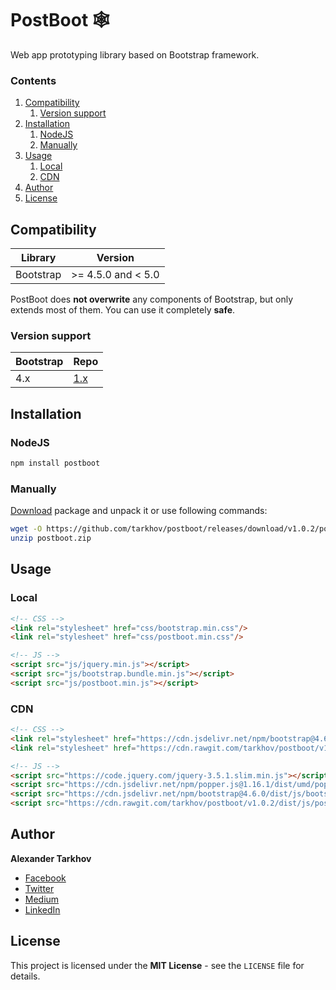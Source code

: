 # PostBoot :spider_web:

Web app prototyping library based on Bootstrap framework.

### Contents

1. [Compatibility](#compatibility)
   1. [Version support](#version-support)
2. [Installation](#installation)
   1. [NodeJS](#nodejs)
   2. [Manually](#manually)
3. [Usage](#usage)
   1. [Local](#local)
   2. [CDN](#cdn)
4. [Author](#author)
5. [License](#license)

## Compatibility

Library | Version
------- | -------
Bootstrap | >= 4.5.0 and < 5.0

PostBoot does **not overwrite** any components of Bootstrap, but only extends most of them. You can use it completely **safe**.

### Version support

Bootstrap | Repo
------- | -------
4.x | [1.x](https://github.com/tarkhov/postboot/tree/1.x)

## Installation

### NodeJS

```bash
npm install postboot
```

### Manually

[Download](https://github.com/tarkhov/postboot/releases/download/v1.0.2/postboot.zip) package and unpack it or use following commands:

```bash
wget -O https://github.com/tarkhov/postboot/releases/download/v1.0.2/postboot.zip
unzip postboot.zip
```

## Usage

### Local

```html
<!-- CSS -->
<link rel="stylesheet" href="css/bootstrap.min.css"/>
<link rel="stylesheet" href="css/postboot.min.css"/>

<!-- JS -->
<script src="js/jquery.min.js"></script>
<script src="js/bootstrap.bundle.min.js"></script>
<script src="js/postboot.min.js"></script>
```

### CDN

```html
<!-- CSS -->
<link rel="stylesheet" href="https://cdn.jsdelivr.net/npm/bootstrap@4.6.0/dist/css/bootstrap.min.css">
<link rel="stylesheet" href="https://cdn.rawgit.com/tarkhov/postboot/v1.0.2/dist/css/postboot.min.css">

<!-- JS -->
<script src="https://code.jquery.com/jquery-3.5.1.slim.min.js"></script>
<script src="https://cdn.jsdelivr.net/npm/popper.js@1.16.1/dist/umd/popper.min.js"></script>
<script src="https://cdn.jsdelivr.net/npm/bootstrap@4.6.0/dist/js/bootstrap.min.js"></script>
<script src="https://cdn.rawgit.com/tarkhov/postboot/v1.0.2/dist/js/postboot.min.js"></script>
```

## Author

**Alexander Tarkhov**

* [Facebook](https://www.facebook.com/alex.tarkhov)
* [Twitter](https://twitter.com/alextarkhov)
* [Medium](https://medium.com/@tarkhov)
* [LinkedIn](https://www.linkedin.com/in/tarkhov/)

## License

This project is licensed under the **MIT License** - see the `LICENSE` file for details.
